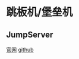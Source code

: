 # 跳板机/堡垒机


## JumpServer
[官网](https://www.jumpserver.org/ )
[github](https://github.com/jumpserver/jumpserver )